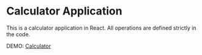 # Calculator Application

This is a calculator application in React.
All operations are defined strictly in the code.

DEMO: [Calculator]()